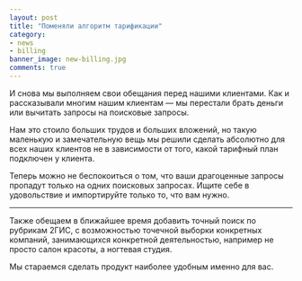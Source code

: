 ```yaml
---
layout: post
title: "Поменяли алгоритм тарификации"
category: 
- news
- billing
banner_image: new-billing.jpg
comments: true
---
```

И снова мы выполняем свои обещания перед нашими клиентами. Как и рассказывали многим нашим клиентам &mdash; мы перестали брать деньги или вычитать запросы на поисковые запросы.

Нам это стоило больших трудов и больших вложений, но такую маленькую и замечательную вещь мы решили сделать абсолютно для всех наших клиентов не в зависимости от того, какой тарифный план подключен у клиента.

Теперь можно не беспокоиться о том, что ваши драгоценные запросы пропадут только на одних поисковых запросах. Ищите себе в удовольствие и импортируйте только то, что вам нужно.

***

Также обещаем в ближайшее время добавить точный поиск по рубрикам 2ГИС, с возможностью точечной выборки конкретных компаний, занимающихся конкретной деятельностью, например не просто салон красоты, а ногтевая студия.

Мы стараемся сделать продукт наиболее удобным именно для вас.